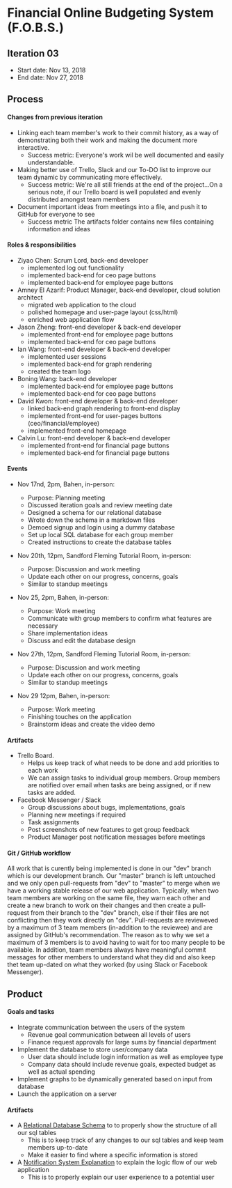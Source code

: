 # Financial Online Budgeting System (F.O.B.S.)

## Iteration 03

* Start date: Nov 13, 2018
* End date: Nov 27, 2018

## Process

#### Changes from previous iteration
 
 * Linking each team member's work to their commit history, as a way of demonstrating both their work and making the document more interactive.
   * Success metric: Everyone's work wil be well documented and easily understandable.
 * Making better use of Trello, Slack and our To-DO list to improve our team dynamic by communicating more effectively.
   * Success metric: We're all still friends at the end of the project...On a serious note, if our Trello board is well populated and evenly distributed amongst team members
 * Document important ideas from meetings into a file, and push it to GitHub for everyone to see
   * Success metric The artifacts folder contains new files containing information and ideas


#### Roles & responsibilities

* Ziyao Chen: Scrum Lord, back-end developer 
    * implemented log out functionality
    * implemented back-end for ceo page buttons
    * implemented back-end for employee page buttons
* Amney El Azarif: Product Manager, back-end developer, cloud solution architect
    * migrated web application to the cloud
    * polished homepage and user-page layout (css/html)
    * enriched web application flow
* Jason Zheng: front-end developer & back-end developer
    * implemented front-end for employee page buttons
    * implemented back-end for ceo page buttons
* Ian Wang: front-end developer & back-end developer
    * implemented user sessions
    * implemented back-end for graph rendering
    * created the team logo
* Boning Wang: back-end developer
    * implemented back-end for employee page buttons
    * implemented back-end for ceo page buttons
* David Kwon: front-end developer & back-end developer
    * linked back-end graph rendering to front-end display
    * implemented front-end for user-pages buttons (ceo/financial/employee)
    * implemented front-end homepage
* Calvin Lu: front-end developer & back-end developer
    * implemented front-end for financial page buttons
    * implemented back-end for financial page buttons
    
#### Events
 
* Nov 17nd, 2pm, Bahen, in-person:
    * Purpose: Planning meeting
    * Discussed iteration goals and review meeting date
    * Designed a schema for our relational database
    * Wrote down the schema in a markdown files
    * Demoed signup and login using a dummy database
    * Set up local SQL database for each group member
    * Created instructions to create the database tables

* Nov 20th, 12pm, Sandford Fleming Tutorial Room, in-person:
    * Purpose: Discussion and work meeting
    * Update each other on our progress, concerns, goals
    * Similar to standup meetings
    
* Nov 25, 2pm, Bahen, in-person:
    * Purpose: Work meeting
    * Communicate with group members to confirm what features are necessary
    * Share implementation ideas
    * Discuss and edit the database design
    
* Nov 27th, 12pm, Sandford Fleming Tutorial Room, in-person:
    * Purpose: Discussion and work meeting
    * Update each other on our progress, concerns, goals
    * Similar to standup meetings

* Nov 29 12pm, Bahen, in-person:
    * Purpose: Work meeting
    * Finishing touches on the application
    * Brainstorm ideas and create the video demo
    
#### Artifacts
 * Trello Board.
   * Helps us keep track of what needs to be done and add priorities to each work
   * We can assign tasks to individual group members. Group members are notified over email when tasks are being assigned, or if new tasks are added.
 * Facebook Messenger / Slack
   * Group discussions about bugs, implementations, goals
   * Planning new meetings if required
   * Task assignments
   * Post screenshots of new features to get group feedback
   * Product Manager post notification messages before meetings
   

#### Git / GitHub workflow

All work that is curently being implemented is done in our "dev" branch which is our development branch. Our "master" branch is left untouched and we only open pull-requests from "dev" to "master" to merge when we have a working stable release of our web application.
Typically, when two team members are working on the same file, they warn each other and create a new branch to work on their changes and then create a pull-request from their branch to the "dev" branch, else if their files are not conflicting then they work directly on "dev".
Pull-requests are revieweved by a maximum of 3 team members (in-addition to the reviewee) and are assigned by GitHub's recommendation. The reason as to why we set a maximum of 3 members is to avoid having to wait for too many people to be available.
In addition, team members always have meaningful commit messages for other members to understand what they did and also keep thet team up-dated on what they worked (by using Slack or Facebook Messenger).

## Product

#### Goals and tasks

* Integrate communication between the users of the system
  * Revenue goal communication between all levels of users
  * Finance request approvals for large sums by financial department
* Implement the database to store user/company data
  * User data should include login information as well as employee type
  * Company data should include revenue goals, expected budget as well as actual spending
* Implement graphs to be dynamically generated based on input from database
* Launch the application on a server

#### Artifacts

* A [Relational Database Schema](./artifacts/schema.md) to to properly show the structure of all our sql tables
  * This is to keep track of any changes to our sql tables and keep team  members up-to-date
  * Make it easier to find where a specific information is stored
* A [Notification System Explanation](./artifacts/notificationSystem.md) to explain the logic flow of our web application
  * This is to properly explain our user experience to a potential user
